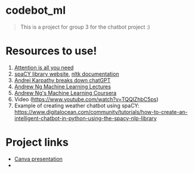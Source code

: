 # codebot_ml

> This is a project for group 3 for the chatbot project
> :)

# Resources to use!
1. [Attention is all you need](https://proceedings.neurips.cc/paper_files/paper/2017/file/3f5ee243547dee91fbd053c1c4a845aa-Paper.pdf)
2. [spaCY library website](https://spacy.io/), [nltk documentation](https://www.nltk.org/)
3. [Andrej Karpathy breaks down chatGPT](https://www.youtube.com/watch?v=kCc8FmEb1nY)
4. [Andrew Ng Machine Learning Lectures](https://www.youtube.com/watch?v=jGwO_UgTS7I&list=PLoROMvodv4rMiGQp3WXShtMGgzqpfVfbU)
5. [Andrew Ng's Machine Learning Coursera](https://www.coursera.org/specializations/machine-learning-introduction?adgroupid=1223756914114671&adposition=&campaignid=415343102&creativeid=&device=c&devicemodel=&hide_mobile_promo&keyword=what+is+machine+learning&matchtype=p&msclkid=3cceb78dbe96130bbbc2d325b0bfd35d&network=o&utm_campaign=B2C_NAMER_machine-learning-introduction_stanford_FTCOF_specializations_country-US&utm_content=Machine+Learning+Tutorials&utm_medium=sem&utm_source=bg&utm_term=what+is+machine+learning)
6. Video (https://www.youtube.com/watch?v=TQQlZhbC5ps)
7. Example of creating weather chatbot using spaCY: https://www.digitalocean.com/community/tutorials/how-to-create-an-intelligent-chatbot-in-python-using-the-spacy-nlp-library

# Project links
- [Canva presentation](https://www.canva.com/design/DAFn9RvzgCQ/dk9Qgj2STaG24-6P83dszA/edit?utm_content=DAFn9RvzgCQ&utm_campaign=designshare&utm_medium=link2&utm_source=sharebutton)
- 

